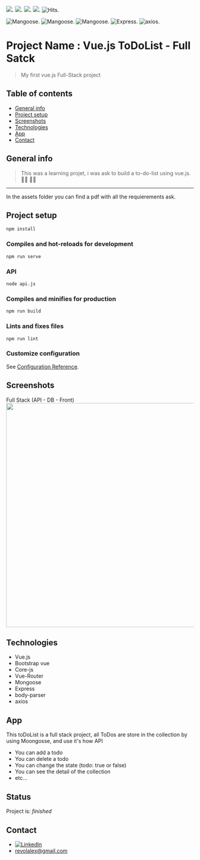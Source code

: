 ![](https://img.shields.io/badge/made%20with-vue.js-green?logo=vue.js).
![](https://img.shields.io/badge/made%20with-Bootstrap-green?logo=Bootstrap).
![](https://img.shields.io/badge/made%20with-mongoDB-blue?logo=mongoDB).
![](https://img.shields.io/badge/made%20with-Node.js-green?logo=Node.js).
<img src="https://hitcounter.pythonanywhere.com/count/tag.svg?url=https%3A%2F%2Fgithub.com%2Frevolalex%2Fvue_js_toDoList" alt="Hits">.



<img src="https://img.shields.io/badge/vue.router-green.svg" alt="Mangoose">.
<img src="https://img.shields.io/badge/vuex-green.svg" alt="Mangoose">.
<img src="https://img.shields.io/badge/Mongoose-blue.svg" alt="Mangoose">. 
<img src="https://img.shields.io/badge/Express-green.svg" alt="Express">. 
<img src="https://img.shields.io/badge/axios-green.svg" alt="axios">.



# Project Name : Vue.js ToDoList - Full Satck
> My first vue.js Full-Stack project

## Table of contents
* [General info](#general-info)
* [Project setup](#project-setup)
* [Screenshots](#screenshots)
* [Technologies](#technologies)
* [App](#app)
* [Contact](#contact)

## General info
>This was a learning projet, i was ask to build a to-do-list using vue.js. 👩‍🎓 👨‍🎓 
---
In the assets folder you can find a pdf with all the requierements ask.

## Project setup
```
npm install
```

### Compiles and hot-reloads for development
```
npm run serve
```


### API
```
node api.js
```

### Compiles and minifies for production
```
npm run build
```

### Lints and fixes files
```
npm run lint
```

### Customize configuration
See [Configuration Reference](https://cli.vuejs.org/config/).


## Screenshots
Full Stack (API - DB - Front) <br>
<img width="600" src="https://user-images.githubusercontent.com/56839789/91654045-22f25900-eaa6-11ea-99c7-ddb8c27d6b1f.gif">


## Technologies
* Vue.js
* Bootstrap vue
* Core-js
* Vue-Router
* Mongoose
* Express
* body-parser
* axios

## App
This toDoList is a full stack project, all ToDos are store in the collection by using Moongosse, and use it's how API
 - You can add a todo 
 - You can delete a todo 
 - You can change the state (todo: true or false)
 - You can see the detail of the collection
 - etc...

 
## Status
Project is:  _finished_


## Contact	
- [![LinkedIn][linkedin-shield]][linkedin-url] 	
- revolalex@gmail.com






<!-- MARKDOWN LINKS & IMAGES -->
<!-- https://www.markdownguide.org/basic-syntax/#reference-style-links -->
[linkedin-shield]: https://img.shields.io/badge/-LinkedIn-black.svg?style=flat-square&logo=linkedin&colorB=555
[linkedin-url]: https://www.linkedin.com/in/alexandre-rodrigueza/






